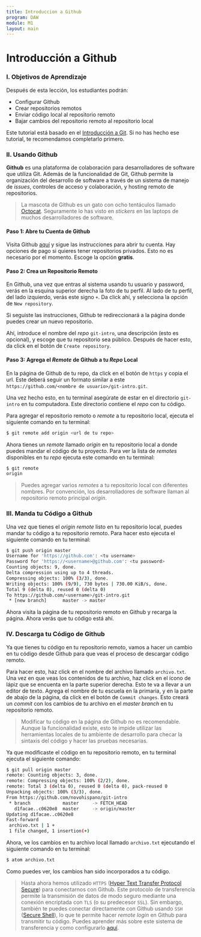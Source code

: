 ```yaml
---
title: Introduccion a Github
program: DAW
module: M1
layout: main
---
```


# Introducción a Github

### I. Objetivos de Aprendizaje

Después de esta lección, los estudiantes podrán:

* Configurar Github
* Crear repositorios remotos
* Enviar código local al repositorio remoto
* Bajar cambios del repositorio remoto al repositorio local

Este tutorial está basado en el [Introducción a Git](/daw/m1/introduccion_a_git). Si no has hecho ese tutorial, te recomendamos completarlo primero.

### II. Usando Github

**Github** es una plataforma de colaboración para desarrolladores de software que utiliza Git. Además de la funcionalidad de Git, Github permite la organización del desarrollo de software a través de un sistema de manejo de *issues*, controles de acceso y colaboración, y hosting remoto de repositorios.

> La mascota de Github es un gato con ocho tentáculos llamado [Octocat](https://octodex.github.com/). Seguramente lo has visto en *stickers* en las laptops de muchos desarrolladores de software.

#### Paso 1: Abre tu Cuenta de Github

Visita Github [aquí](https://github.com) y sigue las instrucciones para abrir tu cuenta. Hay opciones de pago si quieres tener repositorios privados. Esto no es necesario por el momento. Escoge la opción **gratis**.

#### Paso 2: Crea un Repositorio Remoto

En Github, una vez que entras al sistema usando tu usuario y password, verás en la esquina superior derecha la foto de tu perfil. Al lado de tu perfil, del lado izquierdo, verás este signo `+`. Da click ahí, y selecciona la opción de `New repository`.

Si seguiste las instrucciones, Github te redireccionará a la página donde puedes crear un nuevo repositorio.

Ahí, introduce el nombre del *repo* `git-intro`, una descripción (esto es opcional), y escoge que tu repositorio sea público. Después de hacer esto, da click en el botón de `Create repository`.

#### Paso 3: Agrega el *Remote* de Github a tu *Repo* Local

En la página de Github de tu repo, da click en el botón de `https` y copia el url. Este deberá seguir un formato similar a este `https://github.com/<nombre de usuario>/git-intro.git`.

Una vez hecho esto, en tu terminal asegúrate de estar en el directorio `git-intro` en tu computadora. Este directorio contiene el *repo* con tu código.

Para agregar el repositorio remoto o *remote* a tu repositorio local, ejecuta el siguiente comando en tu terminal:

```bash
$ git remote add origin <url de tu repo>
```

Ahora tienes un *remote* llamado *origin* en tu repositorio local a donde puedes mandar el código de tu proyecto. Para ver la lista de *remotes* disponibles en tu *repo* ejecuta este comando en tu terminal:

```bash
$ git remote
origin
```

> Puedes agregar varios *remotes* a tu repositorio local con diferentes nombres. Por convención, los desarrolladores de software llaman al repositorio remoto principal *origin*.

### III. Manda tu Código a Github

Una vez que tienes el *origin remote* listo en tu repositorio local, puedes mandar tu código a tu repositorio remoto. Para hacer esto ejecuta el siguiente comando en tu terminal:

```bash
$ git push origin master
Username for 'https://github.com': <tu username>
Password for 'https://<username>@github.com': <tu password>
Counting objects: 9, done.
Delta compression using up to 4 threads.
Compressing objects: 100% (3/3), done.
Writing objects: 100% (9/9), 730 bytes | 730.00 KiB/s, done.
Total 9 (delta 0), reused 0 (delta 0)
To https://github.com/<username>/git-intro.git
 * [new branch]      master -> master
```

Ahora visita la página de tu repositorio remoto en Github y recarga la página. Ahora verás que tu código está ahí.

### IV. Descarga tu Código de Github

Ya que tienes tu código en tu repositorio remoto, vamos a hacer un cambio en tu código desde Github para que veas el proceso de descargar código remoto.

Para hacer esto, haz click en el nombre del archivo llamado `archivo.txt`. Una vez en que veas los contenidos de tu archivo, haz click en el ícono de lápiz que se encuenta en la parte superior derecha. Esto te va a llevar a un editor de texto. Agrega el nombre de tu escuela en la primaria, y en la parte de abajo de la página, da click en el botón de `Commit changes`. Esto creará un *commit* con los cambios de tu archivo en el *master branch* en tu repositorio remoto.

> Modificar tu código en la página de Github no es recomendable. Aunque la funcionalidad existe, esto te impide utilizar las herramientas locales de tu ambiente de desarrollo para checar la sintaxis del código y hacer las pruebas necesarias.

Ya que modificaste el código en tu repositorio remoto, en tu terminal ejecuta el siguiente comando:

```bash
$ git pull origin master
remote: Counting objects: 3, done.
remote: Compressing objects: 100% (2/2), done.
remote: Total 3 (delta 0), reused 0 (delta 0), pack-reused 0
Unpacking objects: 100% (3/3), done.
From https://github.com/novohispano/git-intro
 * branch            master     -> FETCH_HEAD
   d1facae..c0620e8  master     -> origin/master
Updating d1facae..c0620e8
Fast-forward
 archivo.txt | 1 +
 1 file changed, 1 insertion(+)
```

Ahora, ve los cambios en tu archivo local llamado `archivo.txt` ejecutando el siguiente comando en tu terminal:

```bash
$ atom archivo.txt
```

Como puedes ver, los cambios han sido incorporados a tu código.

> Hasta ahora hemos utilizado `HTTPS` ([Hyper Text Transfer Protocol Secure](https://en.wikipedia.org/wiki/HTTPS)) para conectarnos con Github. Este protocolo de transferencia permite la transmisión de datos de modo seguro mediante una conexión encriptada con `TLS` (o su predecesor `SSL`). Sin embargo, también te puedes conectar directamente con Github usando `SSH` ([Secure Shell](https://en.wikipedia.org/wiki/Secure_Shell)), lo que te permite hacer *remote login* en Github para transmitir tu código. Puedes aprender más sobre este sistema de transferencia y como configurarlo [aquí](https://help.github.com/articles/adding-a-new-ssh-key-to-your-github-account/).
